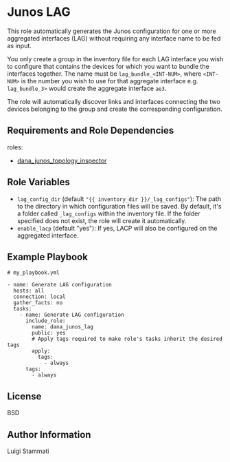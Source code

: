 Junos LAG
=========

This role automatically generates the Junos configuration for one or more aggregated interfaces (LAG) without 
requiring any interface name to be fed as input. 

You only create a group in the inventory file for each LAG interface you wish to configure that contains the devices for
which you want to bundle the interfaces together. The name must be `lag_bundle_<INT-NUM>`, where `<INT-NUM>` is the 
number you wish to use for that aggregate interface e.g. `lag_bundle_3>` would create the aggregate interface `ae3`.

The role will automatically discover links and interfaces connecting the two devices belonging to the group and create 
the corresponding configuration.


Requirements and Role Dependencies 
----------------------------------

roles:

* [dana_junos_topology_inspector](../dana_junos_topology_inspector/README.md)

Role Variables
--------------

* `lag_config_dir` (default `"{{ inventory_dir }}/_lag_configs"`): The path to
the directory in which configuration files will be saved. By default, it's a folder
called `_lag_configs` within the inventory file. If the folder specified does 
not exist, the role will create it automatically.
* `enable_lacp` (default "yes"): If yes, LACP will also be configured on the aggregated interface.


Example Playbook
----------------

```
# my_playbook.yml

- name: Generate LAG configuration
  hosts: all
  connection: local
  gather_facts: no
  tasks:
    - name: Generate LAG configuration
      include_role:
        name: dana_junos_lag
        public: yes
        # Apply tags required to make role's tasks inherit the desired tags
        apply:
          tags:
            - always
      tags:
        - always
```

License
-------

BSD

Author Information
------------------

Luigi Stammati